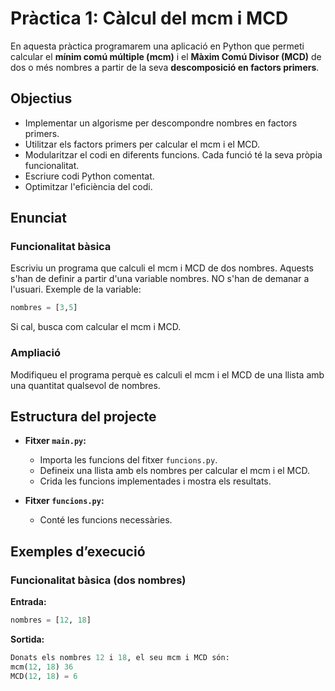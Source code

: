 # Pràctica 1: Càlcul del mcm i MCD

En aquesta pràctica programarem una aplicació en Python que permeti calcular el **mínim comú múltiple (mcm)** i el **Màxim Comú Divisor (MCD)** de dos o més nombres a partir de la seva **descomposició en factors primers**.

## Objectius

- Implementar un algorisme per descompondre nombres en factors primers.
- Utilitzar els factors primers per calcular el mcm i el MCD.
- Modularitzar el codi en diferents funcions. Cada funció té la seva pròpia funcionalitat.
- Escriure codi Python comentat.
- Optimitzar l'eficiència del codi.

## Enunciat

### Funcionalitat bàsica

Escriviu un programa que calculi el mcm i MCD de dos nombres. Aquests s'han de definir a partir d'una variable nombres. NO s'han de demanar a l'usuari. Exemple de la variable:

```python
nombres = [3,5]
```

Si cal, busca com calcular el mcm i MCD.

### Ampliació

Modifiqueu el programa perquè es calculi el mcm i el MCD de una llista amb una quantitat qualsevol de nombres.

## Estructura del projecte

- **Fitxer `main.py`:**
  - Importa les funcions del fitxer `funcions.py`.
  - Defineix una llista amb els nombres per calcular el mcm i el MCD.
  - Crida les funcions implementades i mostra els resultats.

- **Fitxer `funcions.py`:**
  - Conté les funcions necessàries.

## Exemples d’execució

### Funcionalitat bàsica (dos nombres)

**Entrada:**

```python
nombres = [12, 18]
```

**Sortida:**

```python
Donats els nombres 12 i 18, el seu mcm i MCD són:
mcm(12, 18) 36
MCD(12, 18) = 6
```
